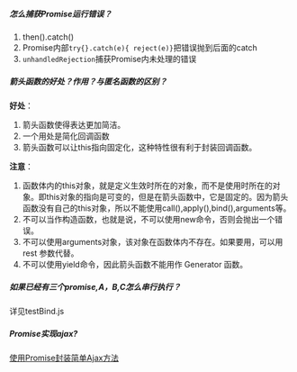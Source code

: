 ##### 怎么捕获Promise运行错误？
1. then().catch()
2. Promise内部`try{}.catch(e){ reject(e)}`把错误抛到后面的catch
3. `unhandledRejection`捕获Promise内未处理的错误

##### 箭头函数的好处？作用？与匿名函数的区别？
**好处**：
1. 箭头函数使得表达更加简洁。
2. 一个用处是简化回调函数
3. 箭头函数可以让this指向固定化，这种特性很有利于封装回调函数。

**注意**：
1. 函数体内的this对象，就是定义生效时所在的对象，而不是使用时所在的对象。即this对象的指向是可变的，但是在箭头函数中，它是固定的。因为箭头函数没有自己的this对象，所以不能使用call(),apply(),bind(),arguments等。
2. 不可以当作构造函数，也就是说，不可以使用new命令，否则会抛出一个错误。
3. 不可以使用arguments对象，该对象在函数体内不存在。如果要用，可以用 rest 参数代替。
4. 不可以使用yield命令，因此箭头函数不能用作 Generator 函数。

##### 如果已经有三个promise,A，B,C怎么串行执行？
详见testBind.js

##### Promise实现ajax?
[使用Promise封装简单Ajax方法](https://www.jianshu.com/p/143458fb747c)



